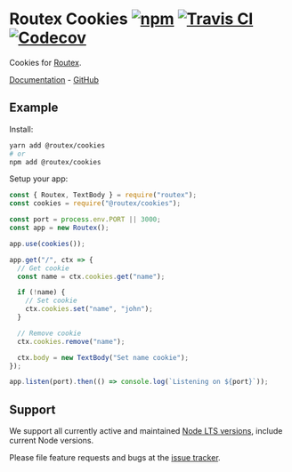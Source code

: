 # Routex Cookies [![npm](https://img.shields.io/npm/v/@routex/cookies.svg)](https://www.npmjs.com/package/@routex/cookies) [![Travis CI](https://img.shields.io/travis/com/Cretezy/routex-cookies.svg)](https://travis-ci.com/Cretezy/routex-cookies) [![Codecov](https://img.shields.io/codecov/c/github/Cretezy/routex-cookies.svg)](https://codecov.io/gh/Cretezy/routex-cookies)

Cookies for [Routex](https://routex.netlify.com).

[Documentation](https://routex.netlify.com/docs/packages/cookies) - [GitHub](https://github.com/Cretezy/routex-cookies)

## Example

Install:

```bash
yarn add @routex/cookies
# or
npm add @routex/cookies
```

Setup your app:

```js
const { Routex, TextBody } = require("routex");
const cookies = require("@routex/cookies");

const port = process.env.PORT || 3000;
const app = new Routex();

app.use(cookies());

app.get("/", ctx => {
  // Get cookie
  const name = ctx.cookies.get("name");

  if (!name) {
    // Set cookie
    ctx.cookies.set("name", "john");
  }

  // Remove cookie
  ctx.cookies.remove("name");

  ctx.body = new TextBody("Set name cookie");
});

app.listen(port).then(() => console.log(`Listening on ${port}`));
```

## Support

We support all currently active and maintained [Node LTS versions](https://github.com/nodejs/Release), include current Node versions.

Please file feature requests and bugs at the [issue tracker](https://github.com/Cretezy/routex-cookies/issues).
